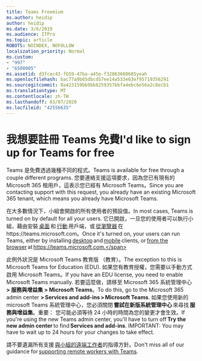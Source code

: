 ```yaml
---
title: Teams Freemium
ms.author: heidip
author: heidip
ms.date: 3/6/2019
ms.audience: ITPro
ms.topic: article
ROBOTS: NOINDEX, NOFOLLOW
localization_priority: Normal
ms.custom:
- "997"
- "6500005"
ms.assetid: d3fcac43-f659-47ba-a45e-f32863680685yeah
ms.openlocfilehash: bac77a9b65dbcd57ee14a533e63ef95719356291
ms.sourcegitcommit: 8a423159bb9bb8259357bbfa4ebc6e56a2c8ecb1
ms.translationtype: MT
ms.contentlocale: zh-TW
ms.lasthandoff: 03/07/2020
ms.locfileid: "42556635"
---
```

# <a name="id-like-to-sign-up-for-teams-for-free"></a><span data-ttu-id="eb295-102">我想要註冊 Teams 免費</span><span class="sxs-lookup"><span data-stu-id="eb295-102">I'd like to sign up for Teams for free</span></span>

<span data-ttu-id="eb295-103">Teams 是免費透過幾種不同的程式。</span><span class="sxs-lookup"><span data-stu-id="eb295-103">Teams is available for free through a couple different programs.</span></span> <span data-ttu-id="eb295-104">您要連絡支援這項要求，因為您已有現有的 Microsoft 365 租用戶，這表示您已經有 Microsoft Teams。</span><span class="sxs-lookup"><span data-stu-id="eb295-104">Since you are contacting support with this request, you already have an existing Microsoft 365 tenant, which means you already have Microsoft Teams.</span></span>

<span data-ttu-id="eb295-105">在大多數情況下，小組會開啟的所有使用者的預設值。</span><span class="sxs-lookup"><span data-stu-id="eb295-105">In most cases, Teams is turned on by default for all your users.</span></span> <span data-ttu-id="eb295-106">它已開啟，一旦您的使用者可以執行小組，藉由安裝 [桌面](https://office.visualstudio.com/MAX/_workitems/edit/desktop) 和 [行動](https://office.visualstudio.com/MAX/_workitems/edit/desktop) 用戶端，或 [從瀏覽器](https://docs.microsoft.com/en-us/MicrosoftTeams/get-clients#mobile-clients) 在https://teams.microsoft.com。</span><span class="sxs-lookup"><span data-stu-id="eb295-106">Once it's turned on, your users can run Teams, either by installing [desktop](https://office.visualstudio.com/MAX/_workitems/edit/desktop) and [mobile](https://office.visualstudio.com/MAX/_workitems/edit/desktop) clients, or [from the browser](https://docs.microsoft.com/en-us/MicrosoftTeams/get-clients#mobile-clients) at https://teams.microsoft.com.</span></span>

<span data-ttu-id="eb295-107">此例外狀況是 Microsoft Teams 教育版 （教育）。</span><span class="sxs-lookup"><span data-stu-id="eb295-107">The exception to this is Microsoft Teams for Education (EDU).</span></span> <span data-ttu-id="eb295-108">如果您有教育授權，您需要以手動方式啟用 Microsoft Teams。</span><span class="sxs-lookup"><span data-stu-id="eb295-108">If you have an EDU license, you need to enable Microsoft Teams manually.</span></span> <span data-ttu-id="eb295-109">若要這麼做，請移至 Microsoft 365 系統管理中心 **> 服務與增益集 > Microsoft Teams**。</span><span class="sxs-lookup"><span data-stu-id="eb295-109">To do this, go to the Microsoft 365 admin center **> Services and add-ins > Microsoft Teams**.</span></span> <span data-ttu-id="eb295-110">如果您使用新的 microsoft Teams 系統管理中心，您必須關閉 **嘗試在新版系統管理中心** 來尋找 **服務與增益集**。重要： 您可能必須等待 24 小時的時間為您的變更才會生效。</span><span class="sxs-lookup"><span data-stu-id="eb295-110">If you're using the new Teams admin center, you'll have to turn off **Try the new admin center** to find **Services and add-ins**. IMPORTANT: You may have to wait up to 24 hours for your changes to take effect.</span></span>

<span data-ttu-id="eb295-111">請不要遺漏所有支援 [與小組的遠端工作者](https://docs.microsoft.com/en-us/MicrosoftTeams/support-remote-work-with-teams)的指導方針。</span><span class="sxs-lookup"><span data-stu-id="eb295-111">Don't miss all of our guidance for [supporting remote workers with Teams](https://docs.microsoft.com/en-us/MicrosoftTeams/support-remote-work-with-teams).</span></span>
